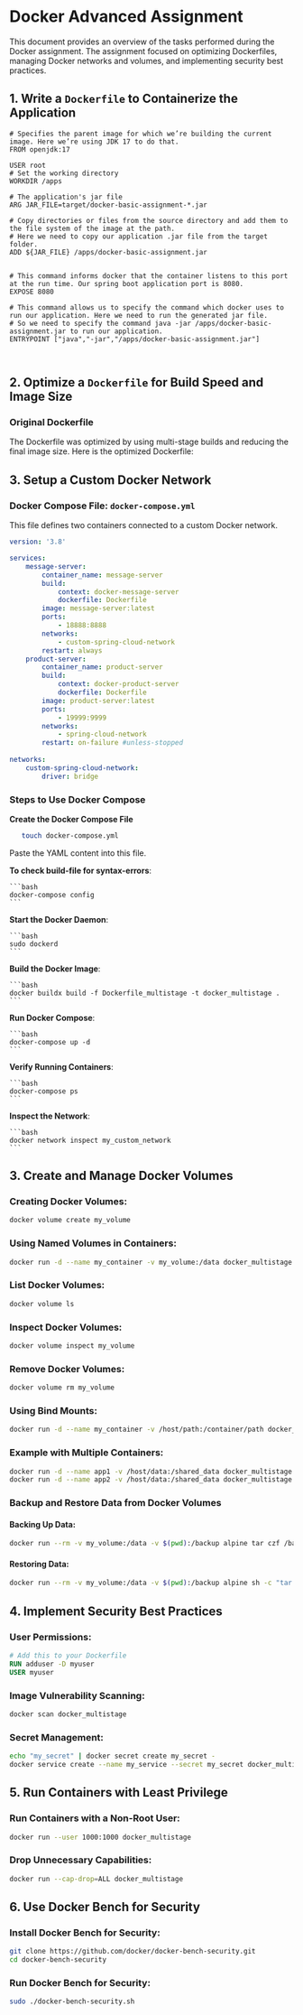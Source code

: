 # Docker Advanced Assignment
This document provides an overview of the tasks performed during the Docker assignment. The assignment focused on optimizing Dockerfiles, managing Docker networks and volumes, and implementing security best practices.


## 1. Write a `Dockerfile` to Containerize the Application

```
# Specifies the parent image for which we’re building the current image. Here we’re using JDK 17 to do that.
FROM openjdk:17

USER root
# Set the working directory
WORKDIR /apps

# The application's jar file
ARG JAR_FILE=target/docker-basic-assignment-*.jar

# Copy directories or files from the source directory and add them to the file system of the image at the path. 
# Here we need to copy our application .jar file from the target folder.
ADD ${JAR_FILE} /apps/docker-basic-assignment.jar


# This command informs docker that the container listens to this port at the run time. Our spring boot application port is 8080.
EXPOSE 8080

# This command allows us to specify the command which docker uses to run our application. Here we need to run the generated jar file. 
# So we need to specify the command java -jar /apps/docker-basic-assignment.jar to run our application.
ENTRYPOINT ["java","-jar","/apps/docker-basic-assignment.jar"]



```


## 2. Optimize a `Dockerfile` for Build Speed and Image Size

### **Original Dockerfile**

The Dockerfile was optimized by using multi-stage builds and reducing the final image size. Here is the optimized Dockerfile:

   
   
## 3. Setup a Custom Docker Network

### **Docker Compose File: `docker-compose.yml`**
This file defines two containers connected to a custom Docker network.

```yaml
version: '3.8'

services:
    message-server:
        container_name: message-server
        build:
            context: docker-message-server
            dockerfile: Dockerfile
        image: message-server:latest 
        ports:
            - 18888:8888
        networks: 
            - custom-spring-cloud-network
        restart: always
    product-server:
        container_name: product-server
        build:
            context: docker-product-server
            dockerfile: Dockerfile
        image: product-server:latest
        ports:
            - 19999:9999
        networks:
            - spring-cloud-network
        restart: on-failure #unless-stopped
        
networks: 
    custom-spring-cloud-network:
        driver: bridge
```


### **Steps to Use Docker Compose**

**Create the Docker Compose File**

```bash
   touch docker-compose.yml
 ```
 Paste the YAML content into this file.
 
 **To check build-file for syntax-errors**:

    ```bash
    docker-compose config
    ```

**Start the Docker Daemon**:

    ```bash
    sudo dockerd
    ```
 **Build the Docker Image**:
 
    ```bash
    docker buildx build -f Dockerfile_multistage -t docker_multistage .
    ```
**Run Docker Compose**:

    ```bash
    docker-compose up -d
    ```

**Verify Running Containers**:

    ```bash
    docker-compose ps
    ```

**Inspect the Network**:

    ```bash
    docker network inspect my_custom_network
    ```

## 3. Create and Manage Docker Volumes

### **Creating Docker Volumes**:
```bash
docker volume create my_volume
```

### **Using Named Volumes in Containers**:
```bash
docker run -d --name my_container -v my_volume:/data docker_multistage
```

### **List Docker Volumes**:
```bash
docker volume ls
```

### **Inspect Docker Volumes**:
```bash
docker volume inspect my_volume
```

### **Remove Docker Volumes**:
```bash
docker volume rm my_volume
```

### **Using Bind Mounts**:
```bash
docker run -d --name my_container -v /host/path:/container/path docker_multistage
```

### **Example with Multiple Containers**:
```bash
docker run -d --name app1 -v /host/data:/shared_data docker_multistage
docker run -d --name app2 -v /host/data:/shared_data docker_multistage
```

### **Backup and Restore Data from Docker Volumes**

#### **Backing Up Data**:
```bash
docker run --rm -v my_volume:/data -v $(pwd):/backup alpine tar czf /backup/backup.tar.gz -C /data .
```

#### **Restoring Data**:
```bash
docker run --rm -v my_volume:/data -v $(pwd):/backup alpine sh -c "tar xzf /backup/backup.tar.gz -C /data"
```

## 4. Implement Security Best Practices

### **User Permissions**:
```Dockerfile
# Add this to your Dockerfile
RUN adduser -D myuser
USER myuser
```

### **Image Vulnerability Scanning**:
```bash
docker scan docker_multistage
```

### **Secret Management**:
```bash
echo "my_secret" | docker secret create my_secret -
docker service create --name my_service --secret my_secret docker_multistage
```

## 5. Run Containers with Least Privilege

### **Run Containers with a Non-Root User**:
```bash
docker run --user 1000:1000 docker_multistage
```

### **Drop Unnecessary Capabilities**:
```bash
docker run --cap-drop=ALL docker_multistage
```

## 6. Use Docker Bench for Security

### **Install Docker Bench for Security**:
```bash
git clone https://github.com/docker/docker-bench-security.git
cd docker-bench-security
```

### **Run Docker Bench for Security**:
```bash
sudo ./docker-bench-security.sh
```
